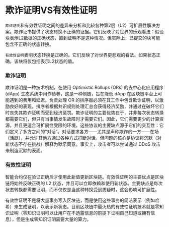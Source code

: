 # 欺诈证明VS有效性证明

`欺诈证明`和有效性证明之间的差异来分析和比较各种第2层（L2）可扩展性解决方案。欺诈证书提供了状态转换不正确的证据。它们反映了对世界的乐观看法：假设块表示L2数据的正确状态，直到证明不是这种情况。但实际上，已提交的块可能包含不正确的状态转换。

`有效性证明`表明状态转换是正确的。它们反映了对世界更悲观的看法。如果状态正确，该块将仅包括表示L2状态的值。

### 欺诈证明

欺诈证明是一种技术机制，在使用 Optimistic Rollups (ORs) 的去中心化应用程序 (dApp) 生态系统中用作债券，这是一种侧链，旨在降低 dApp 在区块链平台上可能遇到的费用和延迟。负责处理 OR 的排序器必须在其工作中包含欺诈证明，以激励良好的表现。排序者根据共识规则处理汇总会获得经济奖励，并通过在破坏它们时丧失其欺诈证明而受到经济惩罚。欺诈证明的主要优势在于，并非每次状态转换都需要它们，但只有当事情发生故障时才需要它们。因此，它们需要更少的计算资源，并且更适合可扩展性受限的环境。这些协议的主要缺点源于它们的交互性：它们定义了多方之间的“对话”。对话要求各方——尤其是声称欺诈的一方——在场（活跃），并允许其他方通过各种方式打断对话。但问题的核心是协议将沉默（对新状态不存在挑战）解释为默示同意。事实上，攻击者可以尝试通过 DDoS 攻击来制造沉默的表面。

### 有效性证明

智能合约仅在验证正确后才使用此新值更新区块链。有效性证明的主要优点是区块链将始终反映正确的 L2 状态，并且可以立即依赖和使用新状态。主要缺点是每次状态转换都需要证明，而不仅仅是当这种转换受到质疑时，这会影响可扩展性。

有效性证明不是将大量事务写入区块链，而是使用这些事务的简洁表示（例如哈希）来生成证明，以表示新状态。目前区块链中最火热的有效性证明技术就是零知识证明（零知识证明可以让用户在不透露信息的前提下证明自己知道或拥有信息），但是生成零知识证明需要大量的算力。
